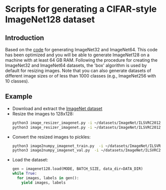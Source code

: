 # Scripts for generating a CIFAR-style ImageNet128 dataset

## Introduction
Based on the [code](https://github.com/PatrykChrabaszcz/Imagenet32_Scripts) for generating ImageNet32 and ImageNet64. This code has been optimized and you will be able to generate ImageNet128 on a machine with at least 64 GB RAM. Following the procedure for creating the ImageNet32 and ImageNet64 datasets, the 'box' algorithm is used by default for resizing images. Note that you can also generate datasets of different image sizes or of less than 1000 classes (e.g., ImageNet256 with 10 classes).

## Example
- Download and extract the [ImageNet dataset](http://www.image-net.org/challenges/LSVRC/2012/nonpub-downloads)
- Resize the images to 128x128:
  ```sh
  python3 image_resizer_imagenet.py -i ~/datasets/ImageNet/ILSVRC2012_img_train -o ~/datasets/ImageNet/ILSVRC2012_img_train_128
  python3 image_resizer_imagenet.py -i ~/datasets/ImageNet/ILSVRC2012_img_val -o ~/datasets/ImageNet/ILSVRC2012_img_val_128
  ```
- Convert the resized images to pickles:
  ```sh
  python3 image2numpy_imagenet_train.py  -i ~/datasets/ImageNet/ILSVRC2012_img_train_128/box -o ~/datasets/ImageNet128
  python3 image2numpy_imagenet_val.py  -i ~/datasets/ImageNet/ILSVRC2012_img_val_128/box -o ~/datasets/ImageNet128
  ```
- Load the dataset:
  ```py
  gen = imagenet128.load(MODE, BATCH_SIZE, data_dir=DATA_DIR)
  while True:
    for images, labels in gen():
      yield images, labels
  ```
